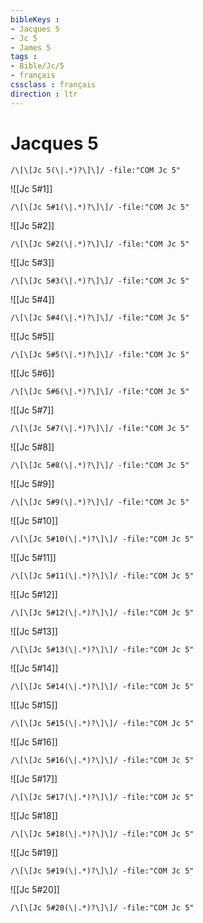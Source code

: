 ```yaml
---
bibleKeys : 
- Jacques 5
- Jc 5
- James 5
tags : 
- Bible/Jc/5
- français
cssclass : français
direction : ltr
---
```


# Jacques 5

```query
/\[\[Jc 5(\|.*)?\]\]/ -file:"COM Jc 5"
```



![[Jc 5#1]]

```query
/\[\[Jc 5#1(\|.*)?\]\]/ -file:"COM Jc 5"
```

![[Jc 5#2]]

```query
/\[\[Jc 5#2(\|.*)?\]\]/ -file:"COM Jc 5"
```

![[Jc 5#3]]

```query
/\[\[Jc 5#3(\|.*)?\]\]/ -file:"COM Jc 5"
```

![[Jc 5#4]]

```query
/\[\[Jc 5#4(\|.*)?\]\]/ -file:"COM Jc 5"
```

![[Jc 5#5]]

```query
/\[\[Jc 5#5(\|.*)?\]\]/ -file:"COM Jc 5"
```

![[Jc 5#6]]

```query
/\[\[Jc 5#6(\|.*)?\]\]/ -file:"COM Jc 5"
```

![[Jc 5#7]]

```query
/\[\[Jc 5#7(\|.*)?\]\]/ -file:"COM Jc 5"
```

![[Jc 5#8]]

```query
/\[\[Jc 5#8(\|.*)?\]\]/ -file:"COM Jc 5"
```

![[Jc 5#9]]

```query
/\[\[Jc 5#9(\|.*)?\]\]/ -file:"COM Jc 5"
```

![[Jc 5#10]]

```query
/\[\[Jc 5#10(\|.*)?\]\]/ -file:"COM Jc 5"
```

![[Jc 5#11]]

```query
/\[\[Jc 5#11(\|.*)?\]\]/ -file:"COM Jc 5"
```

![[Jc 5#12]]

```query
/\[\[Jc 5#12(\|.*)?\]\]/ -file:"COM Jc 5"
```

![[Jc 5#13]]

```query
/\[\[Jc 5#13(\|.*)?\]\]/ -file:"COM Jc 5"
```

![[Jc 5#14]]

```query
/\[\[Jc 5#14(\|.*)?\]\]/ -file:"COM Jc 5"
```

![[Jc 5#15]]

```query
/\[\[Jc 5#15(\|.*)?\]\]/ -file:"COM Jc 5"
```

![[Jc 5#16]]

```query
/\[\[Jc 5#16(\|.*)?\]\]/ -file:"COM Jc 5"
```

![[Jc 5#17]]

```query
/\[\[Jc 5#17(\|.*)?\]\]/ -file:"COM Jc 5"
```

![[Jc 5#18]]

```query
/\[\[Jc 5#18(\|.*)?\]\]/ -file:"COM Jc 5"
```

![[Jc 5#19]]

```query
/\[\[Jc 5#19(\|.*)?\]\]/ -file:"COM Jc 5"
```

![[Jc 5#20]]

```query
/\[\[Jc 5#20(\|.*)?\]\]/ -file:"COM Jc 5"
```

